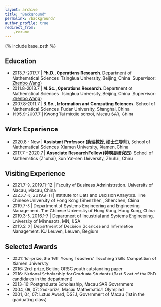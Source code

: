 ```yaml
---
layout: archive
title: "Background"
permalink: /background/
author_profile: true
redirect_from:
  - /resume
---
```


{% include base_path %}

Education
------
* 2013.7-2017.7 | <b>Ph.D., Operations Research.</b> Department of Mathematical Sciences, Tsinghua University, Beijing, China (Supervisor: [Zhenbo Wang](https://scholar.google.com/citations?hl=en&user=8cdhbPoAAAAJ&view_op=list_works&sortby=pubdate))
* 2011.8-2013.7 | <b>M.Sc., Operations Research.</b> Department of Mathematical Sciences, Tsinghua University, Beijing, China (Supervisor: [Zhenbo Wang](https://scholar.google.com/citations?hl=en&user=8cdhbPoAAAAJ&view_op=list_works&sortby=pubdate))
* 2007.8-2011.7 | <b>B.Sc., Information and Computing Sciences.</b> School of Mathematical Sciences, Fudan University, Shanghai, China
* 1995.9-2007.7 | Kwong Tai middle school, Macau SAR, China

Work Experience
------
* 2020.8 - Now​ | <b>Assistant Professor (助理教授, 硕士生导师)</b>, School of Mathematical Sciences, Xiamen University, Xiamen, China
* 2017.7 - 2020.7​ | <b>Associate Research Fellow (特聘副研究员)</b>, School of Mathematics (Zhuhai), Sun Yat-sen University, Zhuhai, China

Visiting Experience
------
* 2021.7-9, 2019.11-12 | Faculty of Business Administration. University of Macau, Macau, China
* 2023.7-8, 2019.9-11 | Institute for Data and Decision Analytics. The Chinese University of Hong Kong (Shenzhen), Shenzhen, China
* 2019.7-8 | Department of Systems Engineering and Engineering Management. The Chinese University of Hong Kong, Hong Kong, China
* 2019.3-5, 2016.1-7 | Department of Industrial and Systems Engineering. University of Minnesota, MN, USA
* 2013.2-3 | Department of Decision Sciences and Information Management. KU Leuven, Leuven, Belgium

Selected Awards
------
* 2021: 1st-prize, the 16th Young Teachers' Teaching Skills Competition of Xiamen University
* 2016: 2nd-prize, Beijing ORSC youth outstanding paper
* 2016: National Scholarship for Graduate Students (Best 5 out of the PhD candidates in the department), 
* 2013-16: Postgraduate Scholarship, Macau SAR Government
* 2004, 06, 07: 2nd-prize, Macau Mathematical Olympiad
* 2001, 04, 07: Lotus Award, DSEJ, Government of Macau (1st in the graduating class)
